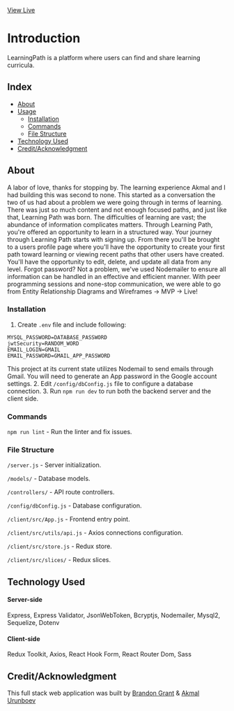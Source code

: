 [View Live](http://34.234.173.82/)

# Introduction
LearningPath is a platform where users can find and share learning curricula.

## Index

- [About](#about)
- [Usage](#usage)
  - [Installation](#installation)
  - [Commands](#commands)
  - [File Structure](#file-structure) 
- [Technology Used](#technology-used)
- [Credit/Acknowledgment](#creditacknowledgment)

## About
A labor of love, thanks for stopping by. The learning experience Akmal and I had building this was second to none. This started as a conversation the two of us had about a problem we were going through in terms of learning. There was just so much content and not enough focused paths, and just like that, Learning Path was born. The difficulties of learning are vast; the abundance of information complicates matters. Through Learning Path, you're offered an opportunity to learn in a structured way. Your journey through Learning Path starts with signing up. From there you'll be brought to a users profile page where you'll have the opportunity to create your first path toward learning or viewing recent paths that other users have created. You'll have the opportunity to edit, delete, and update all data from any level. Forgot password? Not a problem, we've used Nodemailer to ensure all information can be handled in an effective and efficient manner.
With peer programming sessions and none-stop communication, we were able to go from Entity Relationship Diagrams and Wireframes -> MVP -> Live!

### Installation
1. Create `.env` file and include following:
```
MYSQL_PASSWORD=DATABASE_PASSWORD
jwtSecurity=RANDOM_WORD
EMAIL_LOGIN=GMAIL
EMAIL_PASSWORD=GMAIL_APP_PASSWORD
```
This project at its current state utilizes Nodemail to send emails through Gmail. You will need to generate an App password in the Google account settings.
2. Edit `/config/dbConfig.js` file to configure a database connection.
3. Run `npm run dev` to run both the backend server and the client side.

### Commands
`npm run lint` - Run the linter and fix issues.


### File Structure
`/server.js` - Server initialization.

`/models/` - Database models.

`/controllers/` - API route controllers.

`/config/dbConfig.js` - Database configuration.

`/client/src/App.js` - Frontend entry point.

`/client/src/utils/api.js` - Axios connections configuration.

`/client/src/store.js` - Redux store.

`/client/src/slices/` - Redux slices.

##  Technology Used

#### Server-side

Express, Express Validator, JsonWebToken, Bcryptjs, Nodemailer, Mysql2, Sequelize, Dotenv

#### Client-side

Redux Toolkit, Axios, React Hook Form, React Router Dom, Sass

## Credit/Acknowledgment
This full stack web application was built by [Brandon Grant](https://github.com/Grantb2134/) & [Akmal Urunboev](https://github.com/dandavisjs)
